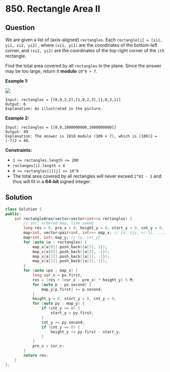 # 850. Rectangle Area II

## Question

We are given a list of \(axis-aligned\) `rectangles`. Each `rectangle[i] = [xi1, yi1, xi2, yi2]` , where `(xi1, yi1)` are the coordinates of the bottom-left corner, and `(xi2, yi2)` are the coordinates of the top-right corner of the `ith` rectangle.

Find the total area covered by all `rectangles` in the plane. Since the answer may be too large, return it **modulo** `10^9 + 7`.

**Example 1:**

![](https://s3-lc-upload.s3.amazonaws.com/uploads/2018/06/06/rectangle_area_ii_pic.png)

```text
Input: rectangles = [[0,0,2,2],[1,0,2,3],[1,0,3,1]]
Output: 6
Explanation: As illustrated in the picture.
```

**Example 2:**

```text
Input: rectangles = [[0,0,1000000000,1000000000]]
Output: 49
Explanation: The answer is 1018 modulo (109 + 7), which is (109)2 = (-7)2 = 49.
```

**Constraints:**

* `1 <= rectangles.length <= 200`
* `rectanges[i].length = 4`
* `0 <= rectangles[i][j] <= 10^9`
* The total area covered by all rectangles will never exceed `2^63 - 1` and thus will fit in a **64-bit** signed integer.

## Solution

```cpp
class Solution {
public:
    int rectangleArea(vector<vector<int>>& rectangles) {
        // sol: ordered map, line sweep
        long res = 0, pre_x = 0, height_y = 0, start_y = 0, cnt_y = 0, M = 1e9 + 7;
        map<int, vector<pair<int, int>>> map_x; // {x, {{y, +/-1}, ...}}
        map<int, int> map_y; // {y, cnt_y}
        for (auto &a : rectangles) {
        	map_x[a[0]].push_back({a[1], 1});
        	map_x[a[0]].push_back({a[3], -1});
        	map_x[a[2]].push_back({a[1], -1});
        	map_x[a[2]].push_back({a[3], 1});
        }
        for (auto &px : map_x) {
            long cur_x = px.first;
        	res = (res + (cur_x - pre_x) * height_y) % M;
        	for (auto p : px.second) {
        		map_y[p.first] += p.second;
        	}
        	height_y = 0, start_y = 0, cnt_y = 0;
        	for (auto py : map_y) {
        		if (cnt_y == 0) {
                    start_y = py.first;
                }
        		cnt_y += py.second;
        		if (cnt_y == 0) {
                    height_y += py.first - start_y;
                }
        	}
        	pre_x = cur_x;
        }
        return res;
    }
};
```

